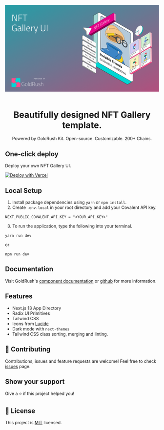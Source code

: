 <div align="center">
  <a href="https://www.covalenthq.com/products/goldrush/" target="_blank">
  <picture>
    <source media="(prefers-color-scheme: dark)" srcset="https://raw.githubusercontent.com/covalenthq/goldrush-nft-gallery-ui/main/static/grk-banner.png">
    <img alt="GoldRush NFT Gallery UI template" src="https://raw.githubusercontent.com/covalenthq/goldrush-nft-gallery-ui/main/static/grk-banner.png" width="680"/>
  </picture>
  </a>
</div>

<br/>

<h1 align="center">Beautifully designed NFT Gallery template.</h1>

<div align="center">
Powered by GoldRush Kit. Open-source. Customizable. 200+ Chains.
</div>

## One-click deploy

Deploy your own NFT Gallery UI.

[![Deploy with Vercel](https://vercel.com/button)](https://vercel.com/new/clone?repository-url=https%3A%2F%2Fgithub.com%2Fcovalenthq%2Fgoldrush-nft-gallery-ui&env=NEXT_PUBLIC_COVALENT_API_KEY&envDescription=Visit%20Covalent%20to%20sign%20up%20for%20an%20API%20key&envLink=https%3A%2F%2Fwww.covalenthq.com%2Fplatform%2Fauth%2Fregister%2F)

## Local Setup

1. Install package dependencies using `yarn` or `npm install`.
2. Create `.env.local` in your root directory and add your Covalent API key.
```
NEXT_PUBLIC_COVALENT_API_KEY = "<YOUR_API_KEY>"
```
3. To run the application, type the following into your terminal.
```
yarn run dev
```
or
```
npm run dev
```

## Documentation

Visit GoldRush's [component documentation](https://www.covalenthq.com/docs/unified-api/goldrush/kit/gold-rush-provider/) or [github](https://github.com/covalenthq/goldrush-kit)  for more information.

## Features

- Next.js 13 App Directory
- Radix UI Primitives
- Tailwind CSS
- Icons from [Lucide](https://lucide.dev)
- Dark mode with `next-themes`
- Tailwind CSS class sorting, merging and linting.


## 🤝 Contributing

Contributions, issues and feature requests are welcome!
Feel free to check <a href="https://github.com/covalenthq/goldrush-nft-gallery-ui/issues">issues</a> page.

## Show your support

Give a ⭐️ if this project helped you!



## 📝 License

This project is <a href="https://github.com/covalenthq/goldrush-nft-gallery-ui/blob/main/LICENSE">MIT</a> licensed.

